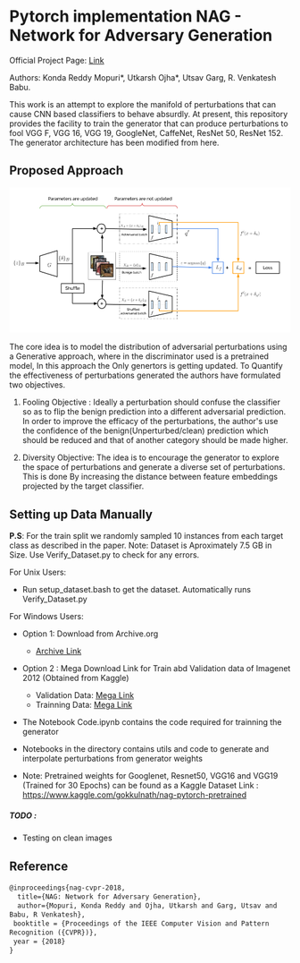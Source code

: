 # **Pytorch implementation** NAG - Network for Adversary Generation 

Official Project Page: [Link](http://val.serc.iisc.ernet.in/nag/)  

Authors: Konda Reddy Mopuri*, Utkarsh Ojha*, Utsav Garg, R. Venkatesh Babu.

This work is an attempt to explore the manifold of perturbations that can cause CNN based classifiers to behave absurdly. At present, this repository provides the facility to train the generator that can produce perturbations to fool VGG F, VGG 16, VGG 19, GoogleNet, CaffeNet, ResNet 50, ResNet 152. The generator architecture has been modified from here.

## Proposed Approach
![](resources/nag.png)

The core idea is to model the distribution of adversarial perturbations using a Generative approach, where in the discriminator used is a pretrained model, In this approach the Only genertors is getting updated. To Quantify the effectiveness of perturbations generated the authors have formulated two objectives.
1. Fooling Objective :  Ideally a perturbation should confuse the  classifier so as to flip the benign prediction into a different adversarial prediction. In order to improve the efficacy of the perturbations, the author's use the confidence of the benign(Unperturbed/clean) prediction which should be reduced and that of another category should be made higher. 

2. Diversity Objective: 
The idea is to encourage the generator to explore the space of perturbations and generate a diverse set of perturbations.  This is done By increasing the distance between feature embeddings projected by the target classifier.


## Setting up Data Manually
**P.S**: For the train split we randomly sampled 10 instances from each target class as described in the paper.
Note: Dataset is Aproximately 7.5 GB in Size. Use Verify_Dataset.py to check for any errors.

For Unix Users: 

- Run setup_dataset.bash to get the dataset. Automatically runs Verify_Dataset.py

For Windows Users:

- Option 1: Download from Archive.org
  - [Archive Link](https://archive.org/embed/Imagenet_NAG)
- Option 2 : Mega Download Link for Train abd Validation data of Imagenet 2012 (Obtained from Kaggle)
  - Validation Data: [Mega Link](https://mega.nz/#!yDoTDIyD!RjN6OBA92-KLpNqDeLS3OzwmAYesEbTsiQat9hT6p6s)
  - Trainning Data: [Mega Link](https://mega.nz/#!vKY0WSDa!4aibnBkiXUrO9MkhQlLGXac7wLF5HY7O4LzfdFEaeQU) 


- The Notebook Code.ipynb contains the code required for trainning the generator
- Notebooks in the directory contains utils and code to generate and interpolate perturbations from generator weights

- Note: Pretrained weights for Googlenet, Resnet50, VGG16 and VGG19 (Trained for 30 Epochs) can be found   as a Kaggle Dataset
Link : https://www.kaggle.com/gokkulnath/nag-pytorch-pretrained
##### TODO : 

- Testing on clean images


## Reference
```
@inproceedings{nag-cvpr-2018,
  title={NAG: Network for Adversary Generation},
  author={Mopuri, Konda Reddy and Ojha, Utkarsh and Garg, Utsav and Babu, R Venkatesh},
 booktitle = {Proceedings of the IEEE Computer Vision and Pattern Recognition ({CVPR})},
 year = {2018}
}
```
